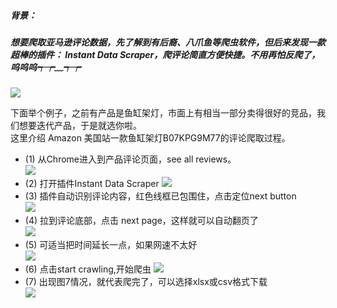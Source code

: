 ##### 背景：
##### 想要爬取亚马逊评论数据，先了解到有后裔、八爪鱼等爬虫软件，但后来发现一款超棒的插件： Instant Data Scraper，爬评论简直方便快捷。不用再怕反爬了，呜呜呜┭┮﹏┭┮
![](https://ss2.bdstatic.com/70cFvnSh_Q1YnxGkpoWK1HF6hhy/it/u=2726886303,2771150421&fm=26&gp=0.jpg)  

下面举个例子，之前有产品是鱼缸架灯，市面上有相当一部分卖得很好的竞品，我们想要迭代产品，于是就选你啦。  
这里介绍 Amazon 美国站一款鱼缸架灯B07KPG9M77的评论爬取过程。  
- (1) 从Chrome进入到产品评论页面，see all reviews。  
![](https://ftp.bmp.ovh/imgs/2020/11/d67b1b7955a2324c.png)  
- (2) 打开插件Instant Data Scraper
![](https://ftp.bmp.ovh/imgs/2020/11/ea57ac8044069223.png)  
- (3) 插件自动识别评论内容，红色线框已包围住，点击定位next button  
![](https://ftp.bmp.ovh/imgs/2020/11/762c8439b69fc666.png)   
- (4) 拉到评论底部，点击 next page，这样就可以自动翻页了  
![](https://ftp.bmp.ovh/imgs/2020/11/f05213aeaba7c092.png)  
- (5) 可适当把时间延长一点，如果网速不太好  
![](https://ftp.bmp.ovh/imgs/2020/11/8dd95a6166a90e98.png)  
- (6) 点击start crawling,开始爬虫
![](https://ftp.bmp.ovh/imgs/2020/11/28b1b39256bf6a58.png)  
- (7) 出现图7情况，就代表爬完了，可以选择xlsx或csv格式下载  
![](https://ftp.bmp.ovh/imgs/2020/11/709e04d923488d2e.png)
